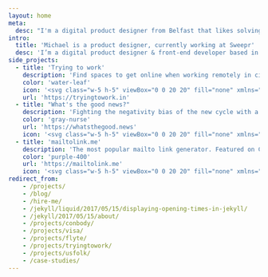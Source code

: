 ```yaml
---
layout: home
meta:
  desc: "I'm a digital product designer from Belfast that likes solving problems with design and code."
intro:
  title: 'Michael is a product designer, currently working at Sweepr'
  desc: 'I’m a digital product designer & front-end developer based in Belfast and currently working remotely  for Sweepr. I enjoy building things for the web -- with design & code.'
side_projects:
  - title: 'Trying to work'
    description: 'Find spaces to get online when working remotely in city centres around Europe.'
    color: 'water-leaf'
    icon: '<svg class="w-5 h-5" viewBox="0 0 20 20" fill="none" xmlns="http://www.w3.org/2000/svg"><path d="M10.01 4.485l-.482 3.777a.827.827 0 00.829.92h5.737l-5.39 6.333.482-3.777a.827.827 0 00-.83-.92H4.621l5.39-6.333zm.541-3.19l-8.357 9.818a.806.806 0 00.107 1.152c.156.128.347.19.535.19H9.41l-.718 5.625a.821.821 0 00.726.914.844.844 0 00.745-.288l8.357-9.819a.806.806 0 00-.107-1.152.835.835 0 00-.534-.19h-6.575l.718-5.625a.821.821 0 00-.726-.914.844.844 0 00-.745.288z" fill="currentColor"/></svg>'
    url: 'https://tryingtowork.in'
  - title: "What's the good news?"
    description: 'Fighting the negativity bias of the new cycle with a positive & uplifting news network.'
    color: 'gray-nurse'
    url: 'https://whatsthegood.news'
    icon: '<svg class="w-5 h-5" viewBox="0 0 20 20" fill="none" xmlns="http://www.w3.org/2000/svg"><path fill-rule="evenodd" clip-rule="evenodd" d="M1.146 6.67l.031-1.552 5.018-.44-.03 1.553-1.558.137-.163 9.762-1.905.167.164-9.763-1.557.136zM9.664 11.14l.035-1.502 2.683-.235-.105 6.042-1.358.118.008-1.233c-.213.801-.759 1.432-1.686 1.514-1.722.15-2.483-1.1-2.449-3.002l.097-5.374c.039-1.853.818-3.055 2.722-3.221 2.037-.179 2.865.882 2.817 2.82l-.016.767-1.723.15.021-1.1c.016-.769-.315-1.123-.994-1.063-.663.057-.925.497-.935 1.331l-.11 5.992c-.005.7.3 1.14.963 1.082.612-.054.881-.41.888-1.094l.036-2.07-.894.079zM17.122 15.02l-2.107-7.097-.113 7.292-1.59.14.195-11.316 1.855-.162 1.919 6.48.118-6.658 1.574-.138-.195 11.315-1.656.145z" fill="currentColor"/></svg>'
  - title: 'mailtolink.me'
    description: 'The most popular mailto link generator. Featured on CSS Tricks, Smashing Magazine & sidebar.io'
    color: 'purple-400'
    url: 'https://mailtolink.me'
    icon: '<svg class="w-5 h-5" viewBox="0 0 20 20" fill="none" xmlns="http://www.w3.org/2000/svg"><path fill-rule="evenodd" clip-rule="evenodd" d="M12.667 9.332h1.777V7.554h-1.777v1.778zM10.889 11.109h1.778V9.332h-1.778v1.777zM7.333 9.332v1.777h1.778V9.332H7.333zM7.333 9.332V7.554H5.556v1.778h1.777zM9.111 12.886h1.778v-1.777H9.11v1.777z" fill="currentColor"/><path d="M16.222 4H2v12.44h16V4h-1.778zm0 5.332v5.331H3.778V7.554h1.778V5.777h8.888v1.777h1.778v1.778z" fill="currentColor"/></svg>'
redirect_from:
    - /projects/
    - /blog/
    - /hire-me/
    - /jekyll/liquid/2017/05/15/displaying-opening-times-in-jekyll/
    - /jekyll/2017/05/15/about/
    - /projects/conbody/
    - /projects/visa/
    - /projects/flyte/
    - /projects/tryingtowork/
    - /projects/usfolk/
    - /case-studies/
---
```

